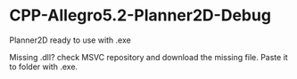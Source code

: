 # CPP-Allegro5.2-Planner2D-Debug

Planner2D ready to use with .exe

Missing .dll? check MSVC repository and download the missing file. Paste it to folder with .exe.

